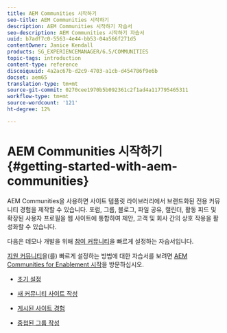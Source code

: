 ```yaml
---
title: AEM Communities 시작하기
seo-title: AEM Communities 시작하기
description: AEM Communities 시작하기 자습서
seo-description: AEM Communities 시작하기 자습서
uuid: b7adf7c0-5563-4e44-bb53-04a566f271d5
contentOwner: Janice Kendall
products: SG_EXPERIENCEMANAGER/6.5/COMMUNITIES
topic-tags: introduction
content-type: reference
discoiquuid: 4a2ac67b-d2c9-4703-a1cb-d454786f9e6b
docset: aem65
translation-type: tm+mt
source-git-commit: 0270cee1970b5b092361c2f1ad4a117795465311
workflow-type: tm+mt
source-wordcount: '121'
ht-degree: 12%

---
```



# AEM Communities 시작하기 {#getting-started-with-aem-communities}

AEM Communities을 사용하면 사이트 템플릿 라이브러리에서 브랜드화된 전용 커뮤니티 경험을 제작할 수 있습니다. 포럼, 그룹, 블로그, 파일 공유, 캘린더, 활동 피드 및 확장된 사용자 프로필을 웹 사이트에 통합하여 제안, 고객 및 회사 간의 상호 작용을 활성화할 수 있습니다.

다음은 데모나 개발을 위해 [참여 커뮤니티](/help/communities/overview.md#engagement-community)을 빠르게 설정하는 자습서입니다.

[지원 커뮤니티](/help/communities/overview.md#enablement-community)을(를) 빠르게 설정하는 방법에 대한 자습서를 보려면 [AEM Communities for Enablement 시작](/help/communities/getting-started-enablement.md)을 방문하십시오.

* [초기 설정](/help/communities/setup.md)

* [새 커뮤니티 사이트 작성](/help/communities/create-site.md)

* [게시된 사이트 경험](/help/communities/published-site.md)

* [중첩된 그룹 작성](/help/communities/nested-groups.md)

